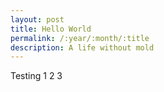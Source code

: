 ```yaml
---
layout: post
title: Hello World
permalink: /:year/:month/:title
description: A life without mold
---
```


Testing 1 2 3
